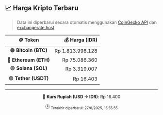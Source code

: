 

<!-- HARGA_KRIPTO -->
## 📈 Harga Kripto Terbaru

> Data ini diperbarui secara otomatis menggunakan [CoinGecko API](https://www.coingecko.com/) dan [exchangerate.host](https://exchangerate.host/)

<div align="center">

| 🪙 Token | 💰 Harga (IDR) |
|:------:|---------------:|
| 🟠 **Bitcoin (BTC)**   | Rp 1.813.998.128 |
| 🔵 **Ethereum (ETH)**  | Rp 75.086.360 |
| 🟣 **Solana (SOL)**    | Rp 3.319.007 |
| 🟢 **Tether (USDT)**   | Rp 16.403 |

---

💱 **Kurs Rupiah (USD → IDR)**: Rp 16.400

🕒 <sub>Terakhir diperbarui: 27/8/2025, 15.55.55</sub>

</div>
<!-- /HARGA_KRIPTO -->